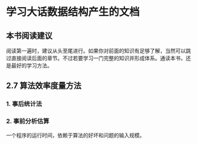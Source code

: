# 学习大话数据结构产生的文档

## 本书阅读建议

阅读第一遍时，建议从头至尾进行。如果你对前面的知识有足够了解，当然可以跳过直接阅读后面的章节。不过若要学习一门完整的知识并形成体系。通读本书，还是最好的学习方法。


## 2.7 算法效率度量方法

### 1. 事后统计法

### 2. 事前分析估算

一个程序的运行时间，依赖于算法的好坏和问题的输入规模。
